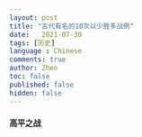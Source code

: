 ```yaml
---
layout: post
title: "古代有名的10次以少胜多战例"
date:   2021-07-30
tags: [历史]
language : Chinese
comments: true
author: Zhen
toc: false
published: false
hidden: false
---
```


#### 高平之战
<!--stackedit_data:
eyJoaXN0b3J5IjpbNjUxMDI5ODEwXX0=
-->